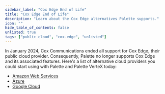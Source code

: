 ```yaml
---
sidebar_label: "Cox Edge End of Life"
title: "Cox Edge End of Life"
description: "Learn about the Cox Edge alternatives Palette supports."
icon: ""
hide_table_of_contents: false
unlisted: true
tags: ["public cloud", "cox-edge", "unlisted"]
---
```


In January 2024, Cox Communications ended all support for Cox Edge, their public cloud provider. Consequently, Palette
no longer supports Cox Edge and its associated features. Here's a list of alternative cloud providers you could start
using with Palette and Palette VerteX today:

- [Amazon Web Services](/clusters/public-cloud/aws/)
- [Azure](/clusters/public-cloud/azure/)
- [Google Cloud](/clusters/public-cloud/gcp/)
